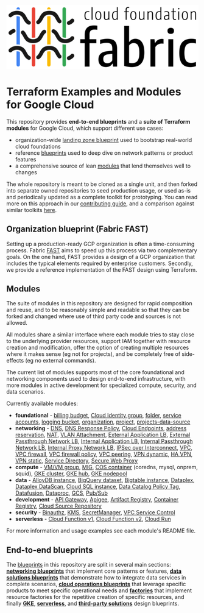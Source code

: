 <p align="center">
  <picture>
    <source media="(prefers-color-scheme: dark)" srcset="https://raw.githubusercontent.com/GoogleCloudPlatform/cloud-foundation-fabric/master/assets/logos/fabric-logo-colors-gray-800.png?v1">
    <img src="https://raw.githubusercontent.com/GoogleCloudPlatform/cloud-foundation-fabric/master/assets/logos/fabric-logo-colors-800.png?v1" alt="Cloud Foundation Fabric">
  </picture>
</p>

# Terraform Examples and Modules for Google Cloud

This repository provides **end-to-end blueprints** and a **suite of Terraform modules** for Google Cloud, which support different use cases:

- organization-wide [landing zone blueprint](fast/) used to bootstrap real-world cloud foundations
- reference [blueprints](./blueprints/) used to deep dive on network patterns or product features
- a comprehensive source of lean [modules](./modules/) that lend themselves well to changes

The whole repository is meant to be cloned as a single unit, and then forked into separate owned repositories to seed production usage, or used as-is and periodically updated as a complete toolkit for prototyping. You can read more on this approach in our [contributing guide](./CONTRIBUTING.md), and a comparison against similar toolkits [here](./FABRIC-AND-CFT.md).

## Organization blueprint (Fabric FAST)

Setting up a production-ready GCP organization is often a time-consuming process. Fabric [FAST](fast/) aims to speed up this process via two complementary goals. On the one hand, FAST provides a design of a GCP organization that includes the typical elements required by enterprise customers. Secondly, we provide a reference implementation of the FAST design using Terraform.

## Modules

The suite of modules in this repository are designed for rapid composition and reuse, and to be reasonably simple and readable so that they can be forked and changed where use of third party code and sources is not allowed.

All modules share a similar interface where each module tries to stay close to the underlying provider resources, support IAM together with resource creation and modification, offer the option of creating multiple resources where it makes sense (eg not for projects), and be completely free of side-effects (eg no external commands).

The current list of modules supports most of the core foundational and networking components used to design end-to-end infrastructure, with more modules in active development for specialized compute, security, and data scenarios.

Currently available modules:

- **foundational** - [billing budget](./modules/billing-budget), [Cloud Identity group](./modules/cloud-identity-group/), [folder](./modules/folder), [service accounts](./modules/iam-service-account), [logging bucket](./modules/logging-bucket), [organization](./modules/organization), [project](./modules/project), [projects-data-source](./modules/projects-data-source)
- **networking** - [DNS](./modules/dns), [DNS Response Policy](./modules/dns-response-policy/), [Cloud Endpoints](./modules/endpoints), [address reservation](./modules/net-address), [NAT](./modules/net-cloudnat), [VLAN Attachment](./modules/net-vlan-attachment/), [External Application LB](./modules/net-lb-app-ext/), [External Passthrough Network LB](./modules/net-lb-ext), [Internal Application LB](./modules/net-lb-app-int), [Internal Passthrough Network LB](./modules/net-lb-int), [Internal Proxy Network LB](./modules/net-lb-proxy-int), [IPSec over Interconnect](./modules/net-ipsec-over-interconnect), [VPC](./modules/net-vpc), [VPC firewall](./modules/net-vpc-firewall), [VPC firewall policy](./modules/net-vpc-firewall-policy), [VPC peering](./modules/net-vpc-peering), [VPN dynamic](./modules/net-vpn-dynamic), [HA VPN](./modules/net-vpn-ha), [VPN static](./modules/net-vpn-static), [Service Directory](./modules/service-directory), [Secure Web Proxy](./modules/net-swp)
- **compute** - [VM/VM group](./modules/compute-vm), [MIG](./modules/compute-mig), [COS container](./modules/cloud-config-container/cos-generic-metadata/) (coredns, mysql, onprem, squid), [GKE cluster](./modules/gke-cluster-standard), [GKE hub](./modules/gke-hub), [GKE nodepool](./modules/gke-nodepool)
- **data** - [AlloyDB instance](./modules/alloydb-instance), [BigQuery dataset](./modules/bigquery-dataset), [Bigtable instance](./modules/bigtable-instance), [Dataplex](./modules/dataplex), [Dataplex DataScan](./modules/dataplex-datascan/), [Cloud SQL instance](./modules/cloudsql-instance), [Data Catalog Policy Tag](./modules/data-catalog-policy-tag), [Datafusion](./modules/datafusion), [Dataproc](./modules/dataproc), [GCS](./modules/gcs), [Pub/Sub](./modules/pubsub)
- **development** - [API Gateway](./modules/api-gateway), [Apigee](./modules/apigee), [Artifact Registry](./modules/artifact-registry), [Container Registry](./modules/container-registry), [Cloud Source Repository](./modules/source-repository)
- **security** - [Binauthz](./modules/binauthz/), [KMS](./modules/kms), [SecretManager](./modules/secret-manager), [VPC Service Control](./modules/vpc-sc)
- **serverless** - [Cloud Function v1](./modules/cloud-function-v1), [Cloud Function v2](./modules/cloud-function-v2), [Cloud Run](./modules/cloud-run)

For more information and usage examples see each module's README file.

## End-to-end blueprints

The [blueprints](./blueprints/) in this repository are split in several main sections: **[networking blueprints](./blueprints/networking/)** that implement core patterns or features, **[data solutions blueprints](./blueprints/data-solutions/)** that demonstrate how to integrate data services in complete scenarios, **[cloud operations blueprints](./blueprints/cloud-operations/)** that leverage specific products to meet specific operational needs and **[factories](./blueprints/factories/)** that implement resource factories for the repetitive creation of specific resources, and finally **[GKE](./blueprints/gke)**, **[serverless](./blueprints/serverless)**, and **[third-party solutions](./blueprints/third-party-solutions/)** design blueprints.
